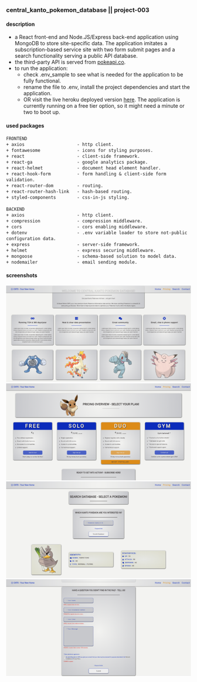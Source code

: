 ### central_kanto_pokemon_database || project-003
#### description
+ a React front-end and Node.JS/Express back-end application using MongoDB to store site-specific data. The application imitates a subscription-based service site with two form submit pages and a search functionality serving a public API database.
+ the third-party API is served from [pokeapi.co](https://pokeapi.co/).
+ to run the application:
  +  check .env_sample to see what is needed for the application to be fully functional. 
  +  rename the file to .env, install the project dependencies and start the application.
  +  OR visit the live heroku deployed version [here](https://ckpd.herokuapp.com/). The application is currently running on a free tier option, so it might need a minute or two to boot up.

#### used packages
```
FRONTEND
+ axios                    - http client.
+ fontawesome              - icons for styling purposes.
+ react                    - client-side framework.
+ react-ga                 - google analytics package.
+ react-helmet             - document head element handler.
+ react-hook-form          - form handling & client-side form validation.
+ react-router-dom         - routing.
+ react-router-hash-link   - hash-based routing.
+ styled-components        - css-in-js styling.

BACKEND
+ axios                    - http client.
+ compression              - compression middleware.
+ cors                     - cors enabling middleware.
+ dotenv                   - .env variable loader to store not-public configuration data.
+ express                  - server-side framework.
+ helmet                   - express securing middleware.
+ mongoose                 - schema-based solution to model data.
+ nodemailer               - email sending module.
```

#### screenshots
![Screenshot](screenshot_01.png)
![Screenshot](screenshot_02.png)
![Screenshot](screenshot_03.png)
![Screenshot](screenshot_04.png)